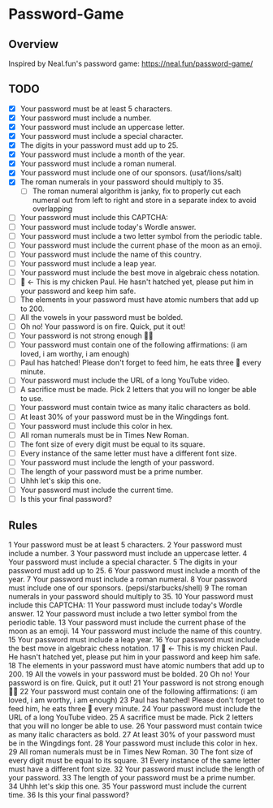 # Password-Game

## Overview
Inspired by Neal.fun's password game: https://neal.fun/password-game/

## TODO
- [x] Your password must be at least 5 characters.
- [x] Your password must include a number.
- [x] Your password must include an uppercase letter.
- [x] Your password must include a special character.
- [x] The digits in your password must add up to 25.
- [x] Your password must include a month of the year.
- [x] Your password must include a roman numeral.
- [x] Your password must include one of our sponsors. (usaf/lions/salt)
- [x] The roman numerals in your password should multiply to 35.
  - [ ] The roman numeral algorithm is janky, fix to properly cut each numeral out from left to right and store in a separate index to avoid overlapping
- [ ] Your password must include this CAPTCHA:
- [ ] Your password must include today's Wordle answer.
- [ ] Your password must include a two letter symbol from the periodic table.
- [ ] Your password must include the current phase of the moon as an emoji.
- [ ] Your password must include the name of this country.
- [ ] Your password must include a leap year.
- [ ] Your password must include the best move in algebraic chess notation.
- [ ] 🥚 ← This is my chicken Paul. He hasn't hatched yet, please put him in your password and keep him safe.
- [ ] The elements in your password must have atomic numbers that add up to 200.
- [ ] All the vowels in your password must be bolded.
- [ ] Oh no! Your password is on fire. Quick, put it out!
- [ ] Your password is not strong enough 🏋️‍♂️
- [ ] Your password must contain one of the following affirmations: (i am loved, i am worthy, i am enough)
- [ ] Paul has hatched! Please don't forget to feed him, he eats three 🐛 every minute.
- [ ] Your password must include the URL of a <random> long YouTube video.
- [ ] A sacrifice must be made. Pick 2 letters that you will no longer be able to use.
- [ ] Your password must contain twice as many italic characters as bold.
- [ ] At least 30% of your password must be in the Wingdings font.
- [ ] Your password must include this color in hex.
- [ ] All roman numerals must be in Times New Roman.
- [ ] The font size of every digit must be equal to its square.
- [ ] Every instance of the same letter must have a different font size.
- [ ] Your password must include the length of your password.
- [ ] The length of your password must be a prime number.
- [ ] Uhhh let's skip this one.
- [ ] Your password must include the current time.
- [ ] Is this your final password?

## Rules
1 Your password must be at least 5 characters.
2 Your password must include a number.
3 Your password must include an uppercase letter.
4 Your password must include a special character.
5 The digits in your password must add up to 25.
6 Your password must include a month of the year.
7 Your password must include a roman numeral.
8 Your password must include one of our sponsors. (pepsi/starbucks/shell)
9 The roman numerals in your password should multiply to 35.
10 Your password must include this CAPTCHA:
11 Your password must include today's Wordle answer.
12 Your password must include a two letter symbol from the periodic table.
13 Your password must include the current phase of the moon as an emoji.
14 Your password must include the name of this country.
15 Your password must include a leap year.
16 Your password must include the best move in algebraic chess notation.
17 🥚 ← This is my chicken Paul. He hasn't hatched yet, please put him in your password and keep him safe.
18 The elements in your password must have atomic numbers that add up to 200.
19 All the vowels in your password must be bolded.
20 Oh no! Your password is on fire. Quick, put it out!
21 Your password is not strong enough 🏋️‍♂️
22 Your password must contain one of the following affirmations: (i am loved, i am worthy, i am enough)
23 Paul has hatched! Please don't forget to feed him, he eats three 🐛 every minute.
24 Your password must include the URL of a <random> long YouTube video.
25 A sacrifice must be made. Pick 2 letters that you will no longer be able to use.
26 Your password must contain twice as many italic characters as bold.
27 At least 30% of your password must be in the Wingdings font.
28 Your password must include this color in hex.
29 All roman numerals must be in Times New Roman.
30 The font size of every digit must be equal to its square.
31 Every instance of the same letter must have a different font size.
32 Your password must include the length of your password.
33 The length of your password must be a prime number.
34 Uhhh let's skip this one.
35 Your password must include the current time.
36 Is this your final password?